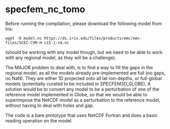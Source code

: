 # specfem_nc_tomo

Before running the compilation, please download the following model from Iris:
```
wget -O model.nc https://ds.iris.edu/files/products/emc/emc-files/SCEC-CVM-H-v15-1-n4.nc
```
(should be working with any model though, but we need to be able to work with any regional model, as they will be a challenge).

The MAJOR problem to deal with, is to find a way to fill the gaps in the regional model, as all the models already pre-implemented are full (no gaps, no NaN). They are either 1D projected onto all lat-lon-depths, or full-global models (potentially curated to be included in SPECFEM3D_GLOBE).
A solution would be to convert any model to be a perturbation of one of the reference model implemented in Globe, so that we would be able to superimpose the NetCDF model as a perturbation to the reference model, without having to deal with holes and gap.

The code is a bare prototype that uses NetCDF Fortran and does a basic reading operation on the model. 
